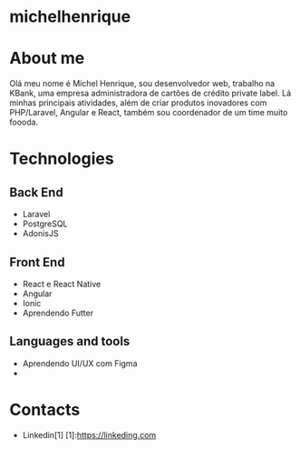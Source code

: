 # michelhenrique

# About me
Olá meu nome é Michel Henrique, sou desenvolvedor web, trabalho na KBank, uma empresa administradora de cartões de crédito private label. Lá minhas principais atividades, além de criar produtos inovadores com PHP/Laravel, Angular e React, também sou coordenador de um time muito foooda.

# Technologies
## Back End
- Laravel
- PostgreSQL
- AdonisJS

## Front End
- React e React Native
- Angular
- Ionic
- Aprendendo Futter

## Languages and tools
- Aprendendo UI/UX com Figma
- 

# Contacts
- Linkedin[1] [1]:https://linkeding.com
